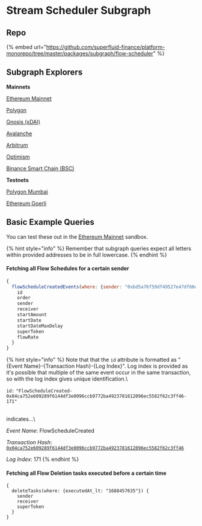 # Stream Scheduler Subgraph

## Repo

{% embed url="https://github.com/superfluid-finance/platform-monorepo/tree/master/packages/subgraph/flow-scheduler" %}

## Subgraph Explorers

**Mainnets**

[Ethereum Mainnet](https://thegraph.com/hosted-service/subgraph/superfluid-finance/scheduling-v1-eth-mainnet)

[Polygon](https://thegraph.com/hosted-service/subgraph/superfluid-finance/scheduling-v1-polygon-mainnet)

[Gnosis (xDAI)](https://thegraph.com/hosted-service/subgraph/superfluid-finance/scheduling-v1-xdai-mainnet)

[Avalanche](https://thegraph.com/hosted-service/subgraph/superfluid-finance/scheduling-v1-avalanche-c)

[Arbitrum](https://thegraph.com/hosted-service/subgraph/superfluid-finance/vesting-v1-arbitrum-one)

[Optimism](https://thegraph.com/hosted-service/subgraph/superfluid-finance/scheduling-v1-optimism-mainnet)

[Binance Smart Chain (BSC)](https://thegraph.com/hosted-service/subgraph/superfluid-finance/scheduling-v1-bsc-mainnet)

**Testnets**

[Polygon Mumbai](https://thegraph.com/hosted-service/subgraph/superfluid-finance/scheduling-v1-polygon-mumbai)

[Ethereum Goerli](https://thegraph.com/hosted-service/subgraph/superfluid-finance/scheduling-v1-eth-goerli)

## Basic Example Queries

You can test these out in the [Ethereum Mainnet](https://thegraph.com/hosted-service/subgraph/superfluid-finance/scheduling-v1-eth-mainnet) sandbox.

{% hint style="info" %}
Remember that subgraph queries expect all letters within provided addresses to be in full lowercase.
{% endhint %}

#### Fetching all Flow Schedules for a certain sender

```javascript
{
  flowScheduleCreatedEvents(where: {sender: "0xbd5a76f59df49527e47df66d7d7b5590a237871d"}) {
    id
    order
    sender
    receiver
    startAmount
    startDate
    startDateMaxDelay
    superToken
    flowRate
  }
}
```

{% hint style="info" %}
Note that that the `id` attribute is formatted as "{Event Name}-{Transaction Hash}-{Log Index}". Log index is provided as it's possible that multiple of the same event occur in the same transaction, so with the log index gives unique identification.\


`id:` `"FlowScheduleCreated-0x04ca752e609289f6144df3e0096ccb9772ba4923781612096ec5582f62c3ff46-171"`

\
indicates...\


_Event Name_: FlowScheduleCreated

_Transaction Hash_: [`0x04ca752e609289f6144df3e0096ccb9772ba4923781612096ec5582f62c3ff46`](https://etherscan.io/tx/0x04ca752e609289f6144df3e0096ccb9772ba4923781612096ec5582f62c3ff46)

_Log Index_: 171
{% endhint %}

#### Fetching all Flow Deletion tasks executed before a certain time

```
{
  deleteTasks(where: {executedAt_lt: "1688457635"}) {
    sender
    receiver
    superToken
  }
}
```
